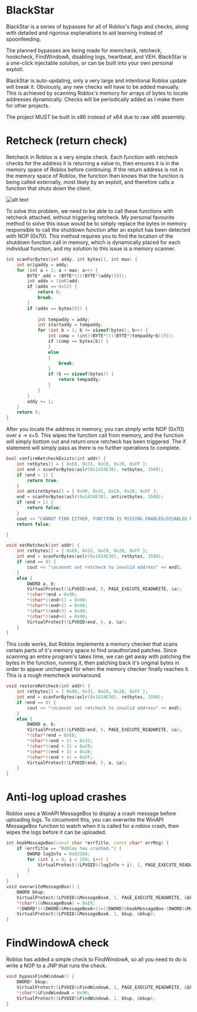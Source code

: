 # BlackStar
BlackStar is a series of bypasses for all of Roblox's flags and checks, along with detailed and rigorous explanations to aid learning instead of spoonfeeding.

The planned bypasses are being made for memcheck, retcheck, hookcheck, FindWindowA, disabling logs, heartbeat, and VEH. BlackStar is a one-click injectable solution, or can be built into your own personal exploit.

BlackStar is auto-updating, only a very large and intentional Roblox update will break it. Obviously, any new checks will have to be added manually. 
This is achieved by scanning Roblox's memory for arrays of bytes to locate addresses dynamically. Checks will be periodically added as I make them for other projects.

The project MUST be built in x86 instead of x64 due to raw x86 assembly.

# Retcheck (return check)

Retcheck in Roblox is a very simple check. Each function with retcheck checks for the address it is returning a value to, then ensures it is in the memory space of Roblox before continuing. If the return address is not in the memory space of Roblox, the function then knows that the function is being called externally, most likely by an exploit, and therefore calls a function that shuts down the client.

![alt text](https://i.gyazo.com/87ebcc9753402722e2fd8c886c4b6a94.png)

To solve this problem, we need to be able to call these functions with retcheck attached, without triggering retcheck. My personal favourite method to solve this issue would be to simply replace the bytes in memory responsible to call the shutdown function after an exploit has been detected with NOP (0x70). This method requires you to find the location of the shutdown function call in memory, which is dynamically placed for each individual function, and my solution to this issue is a memory scanner.

```C++
int scanForBytes(int addy, int bytes[], int max) {
    int origaddy = addy;
    for (int a = 1; a < max; a++) {
        BYTE* add = (BYTE*)(((BYTE*)addy)[0]);
        int addx = (int)add;
        if (addx == 0xC2) {
            return 0;
            break;
        }
        if (addx == bytes[0]) {
            
            int tempaddy = addy;
            int startaddy = tempaddy;
            for (int b = 1; b <= sizeof(bytes); b++) {
                int comp = (int)(BYTE*)(((BYTE*)tempaddy+b)[0]);
                if (comp == bytes[b]) {
                }
                else
                {
                    break;
                }
                if (b == sizeof(bytes)) {
                    return tempaddy;
                }
            }
        }
        addy += 1;
    }
    return 0;
}
```

After you locate the address in memory, you can simply write NOP (0x70) over x -> x+5. This wipes the function call from memory, and the function will simply bottom out and return once retcheck has been triggered. The if statement will simply pass as there is no further operations to complete.

```C++
bool confirmRetcheckExists(int addr) {
    int retbytes[] = { 0xE8, 0x31, 0xC0, 0x28, 0xFF };
    int end = scanForBytes(aslr(0x1434E30), retbytes, 1500);
    if (end > 1) {
        return true;
    }
    int antiretbytes[] = { 0x90, 0x31, 0xC0, 0x28, 0xFF };
    end = scanForBytes(aslr(0x1434E30), antiretbytes, 1500);
    if (end > 1) {
        return false;
    }
    cout << "CANNOT FIND EITHER, FUNCTION IS MISSING ENABLED/DISABLED RETCHECK." << endl;
    return false;

}

void setRetcheck(int addr) {
    int retbytes[] = { 0xE8, 0x31, 0xC0, 0x28, 0xFF };
    int end = scanForBytes(aslr(0x1434E30), retbytes, 1500);
    if (end == 0) {
        cout << "\ncannot set retcheck to invalid address" << endl;
    }
    else {
        DWORD a, b;
        VirtualProtect((LPVOID)end, 5, PAGE_EXECUTE_READWRITE, &a);
        *(char*)end = 0x90;
        *(char*)(end+1) = 0x90;
        *(char*)(end+2) = 0x90;
        *(char*)(end+3) = 0x90;
        *(char*)(end+4) = 0x90;
        VirtualProtect((LPVOID)end, 5, a, &a);
    }
}
```

This code works, but Roblox implements a memory checker that scans certain parts of it's memory space to find unauthorized patches. Since scanning an entire program's takes time, we can get away with patching the bytes in the function, running it, then patching back it's original bytes in order to appear unchanged for when the memory checker finally reaches it. This is a rough memcheck workaround.

```C++
void restoreRetcheck(int addr) {
    int retbytes[] = { 0x90, 0x31, 0xC0, 0x28, 0xFF };
    int end = scanForBytes(aslr(0x1434E30), retbytes, 1500);
    if (end == 0) {
        cout << "\ncannot set retcheck to invalid address" << endl;
    }
    else {
        DWORD a, b;
        VirtualProtect((LPVOID)end, 5, PAGE_EXECUTE_READWRITE, &a);
        *(char*)end = 0xE8;
        *(char*)(end + 1) = 0x31;
        *(char*)(end + 2) = 0xC0;
        *(char*)(end + 3) = 0x28;
        *(char*)(end + 4) = 0xFF;
        VirtualProtect((LPVOID)end, 5, a, &a);
    }
}
```

# Anti-log upload crashes

Roblox uses a WinAPI MessageBox to display a crash message before uploading logs. To circumvent this, you can overwrite the WinAPI MessageBox function to watch when it is called for a roblox crash, then wipes the logs before it can be uploaded.

```C++
int hookMessageBox(const char *errTitle, const char* errMsg) {
    if (errTitle == "Roblox has crashed.") {
        DWORD logInfo = 0xB316A;
        for (int i = 0; i < 150; i++) {
            VirtualProtect((LPVOID)(logInfo + i), 1, PAGE_EXECUTE_READWRITE, (PDWORD)0x90); //delete logs
        }
    }
}
void overwriteMessageBox() {
    DWORD bkup;
    VirtualProtect((LPVOID)&MessageBoxA, 1, PAGE_EXECUTE_READWRITE, &bkup);
    *(char*)(&MessageBoxA) = 0xE9;
    *(DWORD*)((DWORD)&MessageBoxA+1)=((DWORD)&hookMessageBox-(DWORD)&MessageBoxA)-5;
    VirtualProtect((LPVOID)&MessageBoxA, 1, bkup, &bkup);
}
 ```
 
 # FindWindowA check
 
 Roblox has added a simple check to FindWindowA, so all you need to do is write a NOP to a JNP that runs the check.
 
 ```C++
 void bypassFindWindowA() {
	 DWORD* bkup;
	 VirtualProtect((LPVOID)&FindWindowA, 1, PAGE_EXECUTE_READWRITE, &bkup);
	 *(char*)&FindWindowA = 0x90;
	 VirtualProtect((LPVOID)&FindWindowA, 1, bkup, &bkup);
}
```
